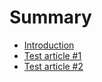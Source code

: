 # Summary

* [Introduction](README.md)
* [Test article \#1](test-article-1.md)
* [Test article \#2](test-article-2.md)

